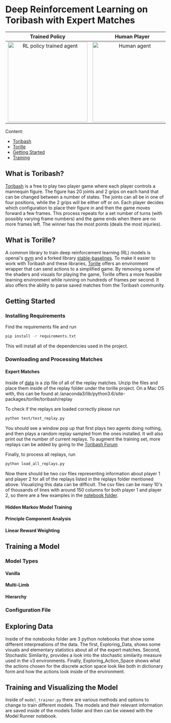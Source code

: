 # Deep Reinforcement Learning on Toribash with Expert Matches
Trained Policy                        |  Human Player                    
:------------------------:|:------------------------:
<img align="center" src=https://raw.githubusercontent.com/Miffyli/ToriLLE/master/images/toribash.gif alt="RL policy trained agent" width=250 height=250 /> | <img  align="center" src=https://git.cs.colorado.edu/yaga6341/csci-4831-7000/raw/master/images/replay.gif alt="Human agent" width=250 height=250 />

Content:

* [Toribash](##What-is-Toribash?)
* [Torille](##What-is-Torille?)
* [Getting Started](##Getting-Started)
* [Training](##Training-a-Model)


## What is Toribash?
[Toribash](https://www.toribash.com/) is a free to play two player game where each player controls a mannequin figure. The figure has 20 joints and 2 grips on each hand that can be changed between a number of states. The joints can all be in one of four positions, while the 2 grips will be either off or on. Each player decides which configuration to place their figure in and then the game moves forward a few frames. This process repeats for a set number of turns (with possibly varying frame numbers) and the game ends when there are no more frames left. The winner has the most points (deals the most injuries). 

## What is Torille?
A common library to train deep reinforcement learning (RL) models is openai's [gym](https://gym.openai.com/) and a forked library [stable-baselines](https://stable-baselines.readthedocs.io/en/master/). To make it easier to work with Toribash and these libraries, [Torille](https://github.com/Miffyli/ToriLLE) offers an environment wrapper that can send actions to a simplified game. By removing some of the shaders and visuals for playing the game, Torille offers a more feasible learning environment while running on hundreds of frames per second. It also offers the ability to parse saved matches from the Toribash community. 



## Getting Started

### Installing Requirements
Find the requirements file and run
``` bash
pip install -r requirements.txt
```
This will install all of the dependencies used in the project. 

### Downloading and Processing Matches

#### Expert Matches
Inside of [data](https://git.cs.colorado.edu/yaga6341/csci-4831-7000/blob/master/project/data) is a zip file of all of the replay matches. Unzip the files and place them inside of the replay folder under the torille project. On a Mac OS with, this can be found at /anaconda3/lib/python3.6/site-packages/torille/toribash/replay

To check if the replays are loaded correctly please run 
```bash
python test/test_replay.py
```

You should see a window pop up that first plays two agents doing nothing, and then plays a random replay sampled from the ones installed. It will also print out the number of current replays. To augment the training set, more replays can be added by going to the [Toribash Forum](https://forum.toribash.com/forumdisplay.php?f=10.)

Finally, to process all replays, run 
```bash
python load_all_replays.py
```

Now there should be two csv files representing information about player 1 and player 2 for all of the replays listed in the replays folder mentioned above. Visualizing this data can be difficult. The csv files can be many 10's of thousands of lines with around 150 columns for both player 1 and player 2, so there are a few examples in the [notebook folder](https://git.cs.colorado.edu/yaga6341/csci-4831-7000/tree/master/project/notebooks). 

#### Hidden Markov Model Training

#### Principle Component Analysis 

#### Linear Reward Weighting


## Training a Model

### Model Types
#### Vanilla
#### Multi-Limb
#### Hierarchy
### Configuration File
































## Exploring Data
Inside of the notebooks folder are 3 python notebooks that show some different interpreations of the data. The first, Exploring_Data, shows some visuals and elementary statistics about all of the expert matches. Second, Stochastic Similarity, provides a look into the stochastic similarity measure used in the v3 environments. Finally, Exploring_Action_Space shows what the actions chosen for the discrete action space look like both in dictionary form and how the actions look inside of the environment. 

## Training and Visualizing the Model
Inside of `model_trainer.py` there are various methods and options to change to train different models. The models and their relevant information are saved inside of the models folder and then can be viewed with the Model Runner notebook. 
